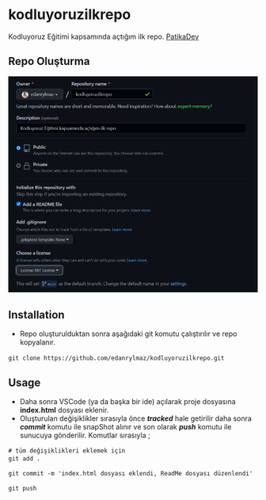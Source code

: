 # kodluyoruzilkrepo
Kodluyoruz Eğitimi kapsamında açtığım ilk repo. [PatikaDev](htttps://www.patika.dev)
## Repo Oluşturma
![Image](image/kodluyoruzilkrepo.png)
## Installation
* Repo oluşturulduktan sonra aşağıdaki git komutu çalıştırılır ve repo kopyalanır.

``` git clone https://github.com/edanrylmaz/kodluyoruzilkrepo.git ```

## Usage
* Daha sonra VSCode (ya da başka bir ide) açılarak proje dosyasına **index.html** dosyası eklenir.
* Oluşturulan değişiklikler sırasıyla önce ***tracked*** hale getirilir daha sonra ***commit*** komutu ile snapShot alınır ve son olarak ***push*** komutu ile sunucuya gönderilir. Komutlar sırasıyla ;

```
# tüm değişiklikleri eklemek için
git add . 
```
```
git commit -m 'index.html dosyası eklendi, ReadMe dosyası düzenlendi' 
```
```
git push
```
